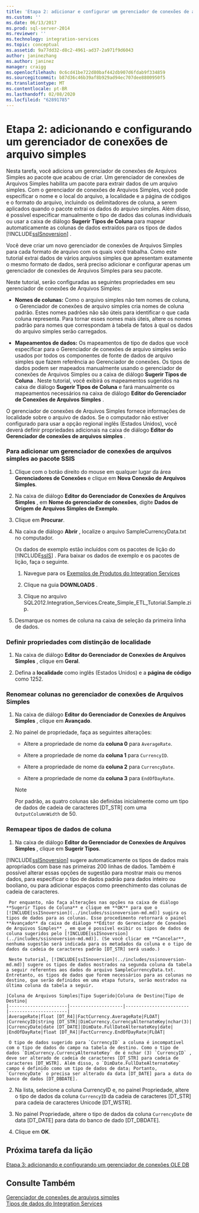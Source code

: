 ```yaml
---
title: 'Etapa 2: adicionar e configurar um gerenciador de conexões de arquivo simples | Microsoft Docs'
ms.custom: ''
ms.date: 06/13/2017
ms.prod: sql-server-2014
ms.reviewer: ''
ms.technology: integration-services
ms.topic: conceptual
ms.assetid: 9a77dd32-d8c2-4961-ad37-2a971f9d6043
author: janinezhang
ms.author: janinez
manager: craigg
ms.openlocfilehash: 0c6cd41be722d80baf442db907d6fdab9f334859
ms.sourcegitcommit: b87d36c46b39af8b929ad94ec707dee8800950f5
ms.translationtype: MT
ms.contentlocale: pt-BR
ms.lasthandoff: 02/08/2020
ms.locfileid: "62891785"
---
```

# <a name="step-2-adding-and-configuring-a-flat-file-connection-manager"></a>Etapa 2: adicionando e configurando um gerenciador de conexões de arquivo simples
  Nesta tarefa, você adiciona um gerenciador de conexões de Arquivos Simples ao pacote que acabou de criar. Um gerenciador de conexões de Arquivos Simples habilita um pacote para extrair dados de um arquivo simples. Com o gerenciador de conexões de Arquivos Simples, você pode especificar o nome e o local do arquivo, a localidade e a página de códigos e o formato do arquivo, incluindo os delimitadores de coluna, a serem aplicados quando o pacote extrai os dados do arquivo simples. Além disso, é possível especificar manualmente o tipo de dados das colunas individuais ou usar a caixa de diálogo **Sugerir Tipos de Coluna** para mapear automaticamente as colunas de dados extraídos para os tipos de dados [!INCLUDE[ssISnoversion](../includes/ssisnoversion-md.md)] .  
  
 Você deve criar um novo gerenciador de conexões de Arquivos Simples para cada formato de arquivo com os quais você trabalha. Como este tutorial extrai dados de vários arquivos simples que apresentam exatamente o mesmo formato de dados, será preciso adicionar e configurar apenas um gerenciador de conexões de Arquivos Simples para seu pacote.  
  
 Neste tutorial, serão configuradas as seguintes propriedades em seu gerenciador de conexões de Arquivos Simples:  
  
-   **Nomes de colunas:** Como o arquivo simples não tem nomes de coluna, o Gerenciador de conexões de arquivo simples cria nomes de coluna padrão. Estes nomes padrões não são úteis para identificar o que cada coluna representa. Para tornar esses nomes mais úteis, altere os nomes padrão para nomes que correspondam à tabela de fatos à qual os dados do arquivo simples serão carregados.  
  
-   **Mapeamentos de dados:** Os mapeamentos de tipo de dados que você especificar para o Gerenciador de conexões de arquivo simples serão usados por todos os componentes de fonte de dados de arquivo simples que fazem referência ao Gerenciador de conexões. Os tipos de dados podem ser mapeados manualmente usando o gerenciador de conexões de Arquivos Simples ou a caixa de diálogo **Sugerir Tipos de Coluna** . Neste tutorial, você exibirá os mapeamentos sugeridos na caixa de diálogo **Sugerir Tipos de Coluna** e fará manualmente os mapeamentos necessários na caixa de diálogo **Editor do Gerenciador de Conexões de Arquivos Simples** .  
  
 O gerenciador de conexões de Arquivos Simples fornece informações de localidade sobre o arquivo de dados. Se o computador não estiver configurado para usar a opção regional inglês (Estados Unidos), você deverá definir propriedades adicionais na caixa de diálogo **Editor do Gerenciador de conexões de arquivos simples** .  
  
### <a name="to-add-a-flat-file-connection-manager-to-the-ssis-package"></a>Para adicionar um gerenciador de conexões de arquivos simples ao pacote SSIS  
  
1.  Clique com o botão direito do mouse em qualquer lugar da área **Gerenciadores de Conexões** e clique em **Nova Conexão de Arquivos Simples**.  
  
2.  Na caixa de diálogo **Editor do Gerenciador de Conexões de Arquivos Simples** , em **Nome do gerenciador de conexões**, digite **Dados de Origem de Arquivos Simples de Exemplo**.  
  
3.  Clique em **Procurar**.  
  
4.  Na caixa de diálogo **Abrir** , localize o arquivo SampleCurrencyData.txt no computador.  
  
     Os dados de exemplo estão incluídos com os pacotes de lição do [!INCLUDE[ssIS](../includes/ssis-md.md)] . Para baixar os dados de exemplo e os pacotes de lição, faça o seguinte.  
  
    1.  Navegue para os [Exemplos de Produtos do Integration Services](https://go.microsoft.com/fwlink/?LinkId=275027)  
  
    2.  Clique na guia **DOWNLOADS** .  
  
    3.  Clique no arquivo SQL2012.Integration_Services.Create_Simple_ETL_Tutorial.Sample.zip.  
  
5.  Desmarque os nomes de coluna na caixa de seleção da primeira linha de dados.  
  
### <a name="to-set-locale-sensitive-properties"></a>Definir propriedades com distinção de localidade  
  
1.  Na caixa de diálogo **Editor do Gerenciador de Conexões de Arquivos Simples** , clique em **Geral**.  
  
2.  Defina a **localidade** como inglês (Estados Unidos) e a **página de código** como 1252.  
  
### <a name="to-rename-columns-in-the-flat-file-connection-manager"></a>Renomear colunas no gerenciador de conexões de Arquivos Simples  
  
1.  Na caixa de diálogo **Editor do Gerenciador de Conexões de Arquivos Simples** , clique em **Avançado**.  
  
2.  No painel de propriedade, faça as seguintes alterações:  
  
    -   Altere a propriedade de nome da **coluna 0** para `AverageRate`.  
  
    -   Altere a propriedade de nome da **coluna 1** para `CurrencyID`.  
  
    -   Altere a propriedade de nome da **coluna 2** para `CurrencyDate`.  
  
    -   Altere a propriedade de nome da **coluna 3** para `EndOfDayRate`.  
  
    > [!NOTE]  
    >  Por padrão, as quatro colunas são definidas inicialmente como um tipo de dados de cadeia de caracteres [DT_STR] com uma `OutputColumnWidth` de 50.  
  
### <a name="to-remap-column-data-types"></a>Remapear tipos de dados de coluna  
  
1.  Na caixa de diálogo **Editor do Gerenciador de Conexões de Arquivos Simples** , clique em **Sugerir Tipos**.  
  
     
  [!INCLUDE[ssISnoversion](../includes/ssisnoversion-md.md)] sugere automaticamente os tipos de dados mais apropriados com base nas primeiras 200 linhas de dados. Também é possível alterar essas opções de sugestão para mostrar mais ou menos dados, para especificar o tipo de dados padrão para dados inteiro ou booliano, ou para adicionar espaços como preenchimento das colunas de cadeia de caracteres.  
  
     Por enquanto, não faça alterações nas opções na caixa de diálogo **Sugerir Tipos de Coluna** e clique em **OK** para que o [!INCLUDE[ssISnoversion](../includes/ssisnoversion-md.md)] sugira os tipos de dados para as colunas. Esse procedimento retornará o painel **Avançado** da caixa de diálogo **Editor do Gerenciador de Conexões de Arquivos Simples** , em que é possível exibir os tipos de dados de coluna sugeridos pelo [!INCLUDE[ssISnoversion](../includes/ssisnoversion-md.md)]. (Se você clicar em **Cancelar**, nenhuma sugestão será indicada para os metadados da coluna e o tipo de dados da cadeia de caracteres padrão [DT_STR] será usado.)  
  
     Neste tutorial, [!INCLUDE[ssISnoversion](../includes/ssisnoversion-md.md)] sugere os tipos de dados mostrados na segunda coluna da tabela a seguir referentes aos dados do arquivo SampleCurrencyData.txt. Entretanto, os tipos de dados que forem necessários para as colunas no destino, que serão definidos em uma etapa futura, serão mostrados na última coluna da tabela a seguir.  
  
    |Coluna de Arquivos Simples|Tipo Sugerido|Coluna de Destino|Tipo de Destino|  
    |----------------------|--------------------|------------------------|----------------------|  
    |AverageRate|float [DT_R4]|FactCurrency.AverageRate|FLOAT|  
    |CurrencyID|string [DT_STR]|DimCurrency.CurrencyAlternateKey|nchar(3)|  
    |CurrencyDate|date [DT_DATE]|DimDate.FullDateAlternateKey|date|  
    |EndOfDayRate|float [DT_R4]|FactCurrency.EndOfDayRate|FLOAT|  
  
     O tipo de dados sugerido para `CurrencyID` a coluna é incompatível com o tipo de dados do campo na tabela de destino. Como o tipo de dados `DimCurrency.CurrencyAlternateKey` de é nchar (3) `CurrencyID` , deve ser alterado de cadeia de caracteres [DT_STR] para cadeia de caracteres [DT_WSTR]. Além disso, o `DimDate.FullDateAlternateKey` campo é definido como um tipo de dados de data; Portanto, `CurrencyDate` o precisa ser alterado da data [DT_DATE] para a data do banco de dados [DT_DBDATE].  
  
2.  Na lista, selecione a coluna CurrencyID e, no painel Propriedade, altere o tipo de dados da coluna `CurrencyID` da cadeia de caracteres [DT_STR] para cadeia de caracteres Unicode [DT_WSTR].  
  
3.  No painel Propriedade, altere o tipo de dados da coluna `CurrencyDate` de data [DT_DATE] para data do banco de dado [DT_DBDATE].  
  
4.  Clique em **OK**.  
  
## <a name="next-task-in-lesson"></a>Próxima tarefa da lição  
 [Etapa 3: adicionando e configurando um gerenciador de conexões OLE DB](lesson-1-3-adding-and-configuring-an-ole-db-connection-manager.md)  
  
## <a name="see-also"></a>Consulte Também  
 [Gerenciador de conexões de arquivos simples](connection-manager/file-connection-manager.md)   
 [Tipos de dados do Integration Services](data-flow/integration-services-data-types.md)  
  
  
